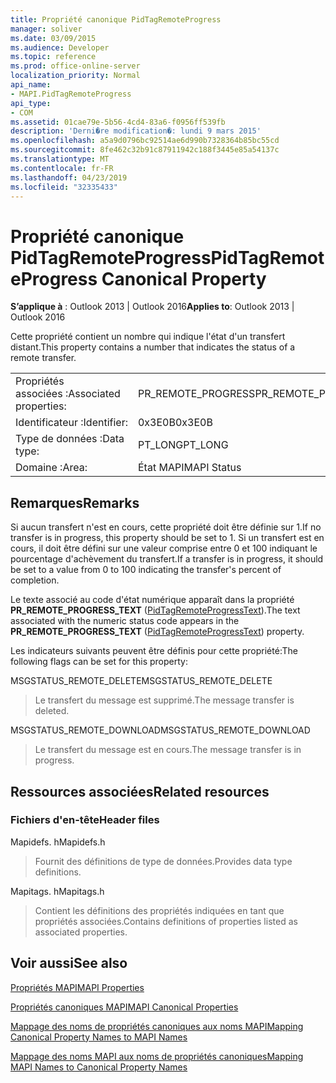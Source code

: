 ```yaml
---
title: Propriété canonique PidTagRemoteProgress
manager: soliver
ms.date: 03/09/2015
ms.audience: Developer
ms.topic: reference
ms.prod: office-online-server
localization_priority: Normal
api_name:
- MAPI.PidTagRemoteProgress
api_type:
- COM
ms.assetid: 01cae79e-5b56-4cd4-83a6-f0956ff539fb
description: 'Derni�re modification�: lundi 9 mars 2015'
ms.openlocfilehash: a5a9d0796bc92514ae6d990b7328364b85bc55cd
ms.sourcegitcommit: 8fe462c32b91c87911942c188f3445e85a54137c
ms.translationtype: MT
ms.contentlocale: fr-FR
ms.lasthandoff: 04/23/2019
ms.locfileid: "32335433"
---
```

# <a name="pidtagremoteprogress-canonical-property"></a><span data-ttu-id="91de7-103">Propriété canonique PidTagRemoteProgress</span><span class="sxs-lookup"><span data-stu-id="91de7-103">PidTagRemoteProgress Canonical Property</span></span>

  
  
<span data-ttu-id="91de7-104">**S’applique à** : Outlook 2013 | Outlook 2016</span><span class="sxs-lookup"><span data-stu-id="91de7-104">**Applies to**: Outlook 2013 | Outlook 2016</span></span> 
  
<span data-ttu-id="91de7-105">Cette propriété contient un nombre qui indique l'état d'un transfert distant.</span><span class="sxs-lookup"><span data-stu-id="91de7-105">This property contains a number that indicates the status of a remote transfer.</span></span>
  
|||
|:-----|:-----|
|<span data-ttu-id="91de7-106">Propriétés associées :</span><span class="sxs-lookup"><span data-stu-id="91de7-106">Associated properties:</span></span>  <br/> |<span data-ttu-id="91de7-107">PR_REMOTE_PROGRESS</span><span class="sxs-lookup"><span data-stu-id="91de7-107">PR_REMOTE_PROGRESS</span></span>  <br/> |
|<span data-ttu-id="91de7-108">Identificateur :</span><span class="sxs-lookup"><span data-stu-id="91de7-108">Identifier:</span></span>  <br/> |<span data-ttu-id="91de7-109">0x3E0B</span><span class="sxs-lookup"><span data-stu-id="91de7-109">0x3E0B</span></span>  <br/> |
|<span data-ttu-id="91de7-110">Type de données :</span><span class="sxs-lookup"><span data-stu-id="91de7-110">Data type:</span></span>  <br/> |<span data-ttu-id="91de7-111">PT_LONG</span><span class="sxs-lookup"><span data-stu-id="91de7-111">PT_LONG</span></span>  <br/> |
|<span data-ttu-id="91de7-112">Domaine :</span><span class="sxs-lookup"><span data-stu-id="91de7-112">Area:</span></span>  <br/> |<span data-ttu-id="91de7-113">État MAPI</span><span class="sxs-lookup"><span data-stu-id="91de7-113">MAPI Status</span></span>  <br/> |
   
## <a name="remarks"></a><span data-ttu-id="91de7-114">Remarques</span><span class="sxs-lookup"><span data-stu-id="91de7-114">Remarks</span></span>

<span data-ttu-id="91de7-115">Si aucun transfert n'est en cours, cette propriété doit être définie sur 1.</span><span class="sxs-lookup"><span data-stu-id="91de7-115">If no transfer is in progress, this property should be set to 1.</span></span> <span data-ttu-id="91de7-116">Si un transfert est en cours, il doit être défini sur une valeur comprise entre 0 et 100 indiquant le pourcentage d'achèvement du transfert.</span><span class="sxs-lookup"><span data-stu-id="91de7-116">If a transfer is in progress, it should be set to a value from 0 to 100 indicating the transfer's percent of completion.</span></span>
  
<span data-ttu-id="91de7-117">Le texte associé au code d'état numérique apparaît dans la propriété **PR_REMOTE_PROGRESS_TEXT** ([PidTagRemoteProgressText](pidtagremoteprogresstext-canonical-property.md)).</span><span class="sxs-lookup"><span data-stu-id="91de7-117">The text associated with the numeric status code appears in the **PR_REMOTE_PROGRESS_TEXT** ([PidTagRemoteProgressText](pidtagremoteprogresstext-canonical-property.md)) property.</span></span>
  
<span data-ttu-id="91de7-118">Les indicateurs suivants peuvent être définis pour cette propriété:</span><span class="sxs-lookup"><span data-stu-id="91de7-118">The following flags can be set for this property:</span></span>
  
<span data-ttu-id="91de7-119">MSGSTATUS_REMOTE_DELETE</span><span class="sxs-lookup"><span data-stu-id="91de7-119">MSGSTATUS_REMOTE_DELETE</span></span>
  
> <span data-ttu-id="91de7-120">Le transfert du message est supprimé.</span><span class="sxs-lookup"><span data-stu-id="91de7-120">The message transfer is deleted.</span></span>
    
<span data-ttu-id="91de7-121">MSGSTATUS_REMOTE_DOWNLOAD</span><span class="sxs-lookup"><span data-stu-id="91de7-121">MSGSTATUS_REMOTE_DOWNLOAD</span></span>
  
> <span data-ttu-id="91de7-122">Le transfert du message est en cours.</span><span class="sxs-lookup"><span data-stu-id="91de7-122">The message transfer is in progress.</span></span>
    
## <a name="related-resources"></a><span data-ttu-id="91de7-123">Ressources associées</span><span class="sxs-lookup"><span data-stu-id="91de7-123">Related resources</span></span>

### <a name="header-files"></a><span data-ttu-id="91de7-124">Fichiers d'en-tête</span><span class="sxs-lookup"><span data-stu-id="91de7-124">Header files</span></span>

<span data-ttu-id="91de7-125">Mapidefs. h</span><span class="sxs-lookup"><span data-stu-id="91de7-125">Mapidefs.h</span></span>
  
> <span data-ttu-id="91de7-126">Fournit des définitions de type de données.</span><span class="sxs-lookup"><span data-stu-id="91de7-126">Provides data type definitions.</span></span>
    
<span data-ttu-id="91de7-127">Mapitags. h</span><span class="sxs-lookup"><span data-stu-id="91de7-127">Mapitags.h</span></span>
  
> <span data-ttu-id="91de7-128">Contient les définitions des propriétés indiquées en tant que propriétés associées.</span><span class="sxs-lookup"><span data-stu-id="91de7-128">Contains definitions of properties listed as associated properties.</span></span>
    
## <a name="see-also"></a><span data-ttu-id="91de7-129">Voir aussi</span><span class="sxs-lookup"><span data-stu-id="91de7-129">See also</span></span>



[<span data-ttu-id="91de7-130">Propriétés MAPI</span><span class="sxs-lookup"><span data-stu-id="91de7-130">MAPI Properties</span></span>](mapi-properties.md)
  
[<span data-ttu-id="91de7-131">Propriétés canoniques MAPI</span><span class="sxs-lookup"><span data-stu-id="91de7-131">MAPI Canonical Properties</span></span>](mapi-canonical-properties.md)
  
[<span data-ttu-id="91de7-132">Mappage des noms de propriétés canoniques aux noms MAPI</span><span class="sxs-lookup"><span data-stu-id="91de7-132">Mapping Canonical Property Names to MAPI Names</span></span>](mapping-canonical-property-names-to-mapi-names.md)
  
[<span data-ttu-id="91de7-133">Mappage des noms MAPI aux noms de propriétés canoniques</span><span class="sxs-lookup"><span data-stu-id="91de7-133">Mapping MAPI Names to Canonical Property Names</span></span>](mapping-mapi-names-to-canonical-property-names.md)

